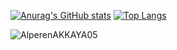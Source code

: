 <!--
### Hi there 👋


**AlperenAKKAYA05/AlperenAKKAYA05** is a ✨ _special_ ✨ repository because its `README.md` (this file) appears on your GitHub profile.

Here are some ideas to get you started:

- 🔭 I’m currently working on Commerial Web Applications

- 🌱 I’m currently learning ...
- 👯 I’m looking to collaborate on Angular, C, C++, JAVA, VİSUAL BASİC, JAVASCRİPT, PYTHON, PHP, SQL, HTML, CSS, XML, XHTML, JSON ...
- 🤔 I’m looking for help with ...
- 💬 Ask me about ...
- 📫 How to reach me: ...
- 😄 Pronouns: ...
- ⚡ Fun fact: ...
-->
[![Anurag's GitHub stats](https://github-readme-stats.anuraghazra1.vercel.app/api?username=AlperenAKKAYA05&count_private=true&include_all_commits=true&hide=contribs&show_icons=true&cache_seconds=1801)](https://github.com/AlperenAKKAYA05)
[![Top Langs](https://github-readme-stats.vercel.app/api/top-langs/?username=AlperenAKKAYA05&exclude_repo=AlperenAKKAYA05.github.io,free-for-dev&layout=compact&langs_count=8)](https://github.com/AlperenAKKAYA05)
<p><img align="center" src="https://github-readme-streak-stats.herokuapp.com/?user=AlperenAKKAYA05&" alt="AlperenAKKAYA05" /></p> 
